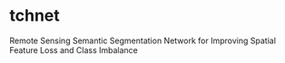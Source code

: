 # tchnet
Remote Sensing Semantic Segmentation Network for Improving Spatial Feature Loss and Class Imbalance
